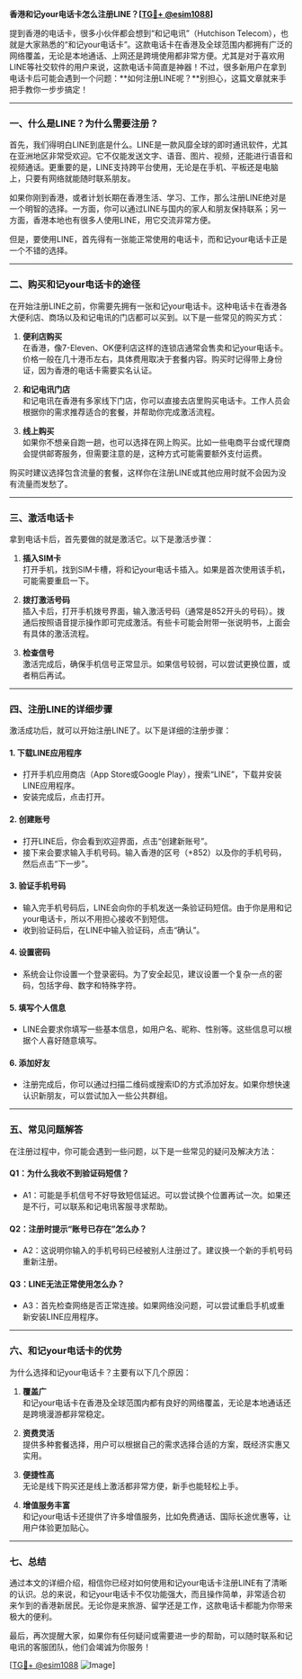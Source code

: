 **香港和记your电话卡怎么注册LINE？[[TG💪+ @esim1088](https://t.me/s/esim1088)]**

提到香港的电话卡，很多小伙伴都会想到“和记电讯”（Hutchison Telecom），也就是大家熟悉的“和记your电话卡”。这款电话卡在香港及全球范围内都拥有广泛的网络覆盖，无论是本地通话、上网还是跨境使用都非常方便。尤其是对于喜欢用LINE等社交软件的用户来说，这款电话卡简直是神器！不过，很多新用户在拿到电话卡后可能会遇到一个问题：**如何注册LINE呢？**别担心，这篇文章就来手把手教你一步步搞定！

---

### **一、什么是LINE？为什么需要注册？**

首先，我们得明白LINE到底是什么。LINE是一款风靡全球的即时通讯软件，尤其在亚洲地区非常受欢迎。它不仅能发送文字、语音、图片、视频，还能进行语音和视频通话。更重要的是，LINE支持跨平台使用，无论是在手机、平板还是电脑上，只要有网络就能随时联系朋友。

如果你刚到香港，或者计划长期在香港生活、学习、工作，那么注册LINE绝对是一个明智的选择。一方面，你可以通过LINE与国内的家人和朋友保持联系；另一方面，香港本地也有很多人使用LINE，用它交流非常方便。

但是，要使用LINE，首先得有一张能正常使用的电话卡，而和记your电话卡正是一个不错的选择。

---

### **二、购买和记your电话卡的途径**

在开始注册LINE之前，你需要先拥有一张和记your电话卡。这种电话卡在香港各大便利店、商场以及和记电讯的门店都可以买到。以下是一些常见的购买方式：

1. **便利店购买**  
   在香港，像7-Eleven、OK便利店这样的连锁店通常会售卖和记your电话卡。价格一般在几十港币左右，具体费用取决于套餐内容。购买时记得带上身份证，因为香港的电话卡需要实名认证。

2. **和记电讯门店**  
   和记电讯在香港有多家线下门店，你可以直接去店里购买电话卡。工作人员会根据你的需求推荐适合的套餐，并帮助你完成激活流程。

3. **线上购买**  
   如果你不想亲自跑一趟，也可以选择在网上购买。比如一些电商平台或代理商会提供邮寄服务，但需要注意的是，这种方式可能需要额外支付运费。

购买时建议选择包含流量的套餐，这样你在注册LINE或其他应用时就不会因为没有流量而发愁了。

---

### **三、激活电话卡**

拿到电话卡后，首先要做的就是激活它。以下是激活步骤：

1. **插入SIM卡**  
   打开手机，找到SIM卡槽，将和记your电话卡插入。如果是首次使用该手机，可能需要重启一下。

2. **拨打激活号码**  
   插入卡后，打开手机拨号界面，输入激活号码（通常是852开头的号码）。拨通后按照语音提示操作即可完成激活。有些卡可能会附带一张说明书，上面会有具体的激活流程。

3. **检查信号**  
   激活完成后，确保手机信号正常显示。如果信号较弱，可以尝试更换位置，或者稍后再试。

---

### **四、注册LINE的详细步骤**

激活成功后，就可以开始注册LINE了。以下是详细的注册步骤：

#### **1. 下载LINE应用程序**
- 打开手机应用商店（App Store或Google Play），搜索“LINE”，下载并安装LINE应用程序。
- 安装完成后，点击打开。

#### **2. 创建账号**
- 打开LINE后，你会看到欢迎界面，点击“创建新账号”。
- 接下来会要求输入手机号码。输入香港的区号（+852）以及你的手机号码，然后点击“下一步”。

#### **3. 验证手机号码**
- 输入完手机号码后，LINE会向你的手机发送一条验证码短信。由于你是用和记your电话卡，所以不用担心接收不到短信。
- 收到验证码后，在LINE中输入验证码，点击“确认”。

#### **4. 设置密码**
- 系统会让你设置一个登录密码。为了安全起见，建议设置一个复杂一点的密码，包括字母、数字和特殊字符。

#### **5. 填写个人信息**
- LINE会要求你填写一些基本信息，如用户名、昵称、性别等。这些信息可以根据个人喜好随意填写。

#### **6. 添加好友**
- 注册完成后，你可以通过扫描二维码或搜索ID的方式添加好友。如果你想快速认识新朋友，可以尝试加入一些公共群组。

---

### **五、常见问题解答**

在注册过程中，你可能会遇到一些问题，以下是一些常见的疑问及解决方法：

#### **Q1：为什么我收不到验证码短信？**
- A1：可能是手机信号不好导致短信延迟。可以尝试换个位置再试一次。如果还是不行，可以联系和记电讯客服寻求帮助。

#### **Q2：注册时提示“账号已存在”怎么办？**
- A2：这说明你输入的手机号码已经被别人注册过了。建议换一个新的手机号码重新注册。

#### **Q3：LINE无法正常使用怎么办？**
- A3：首先检查网络是否正常连接。如果网络没问题，可以尝试重启手机或重新安装LINE应用程序。

---

### **六、和记your电话卡的优势**

为什么选择和记your电话卡？主要有以下几个原因：

1. **覆盖广**  
   和记your电话卡在香港及全球范围内都有良好的网络覆盖，无论是本地通话还是跨境漫游都非常稳定。

2. **资费灵活**  
   提供多种套餐选择，用户可以根据自己的需求选择合适的方案，既经济实惠又实用。

3. **便捷性高**  
   无论是线下购买还是线上激活都非常方便，新手也能轻松上手。

4. **增值服务丰富**  
   和记your电话卡还提供了许多增值服务，比如免费通话、国际长途优惠等，让用户体验更加贴心。

---

### **七、总结**

通过本文的详细介绍，相信你已经对如何使用和记your电话卡注册LINE有了清晰的认识。总的来说，和记your电话卡不仅功能强大，而且操作简单，非常适合初来乍到的香港新居民。无论你是来旅游、留学还是工作，这款电话卡都能为你带来极大的便利。

最后，再次提醒大家，如果你有任何疑问或需要进一步的帮助，可以随时联系和记电讯的客服团队，他们会竭诚为你服务！

[[TG💪+ @esim1088](https://t.me/s/esim1088) ![Image](https://i.postimg.cc/4NQfJmqS/Snipaste-2025-05-13-00-14-12.png)]